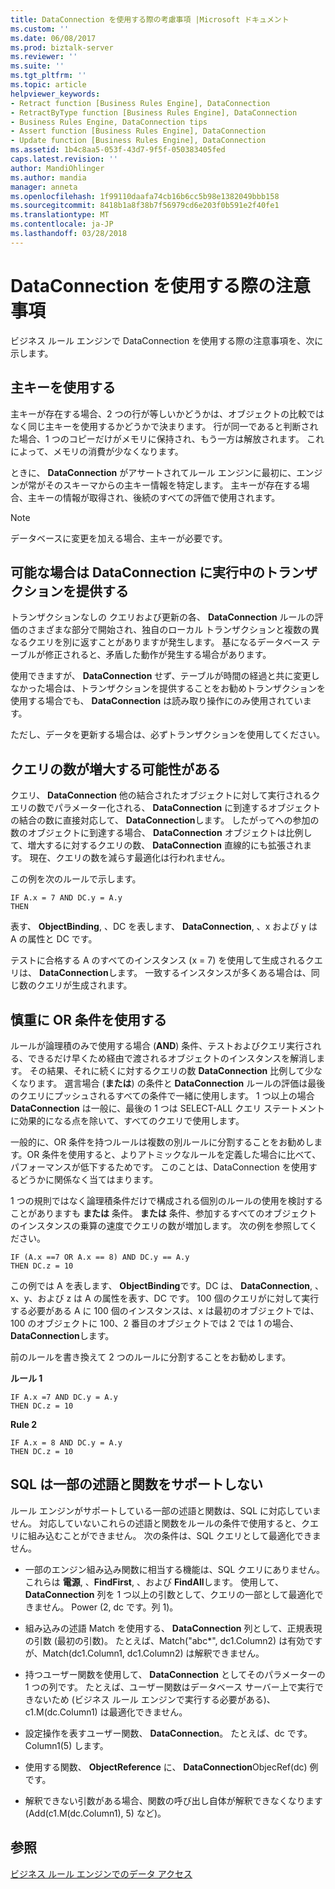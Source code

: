 ```yaml
---
title: DataConnection を使用する際の考慮事項 |Microsoft ドキュメント
ms.custom: ''
ms.date: 06/08/2017
ms.prod: biztalk-server
ms.reviewer: ''
ms.suite: ''
ms.tgt_pltfrm: ''
ms.topic: article
helpviewer_keywords:
- Retract function [Business Rules Engine], DataConnection
- RetractByType function [Business Rules Engine], DataConnection
- Business Rules Engine, DataConnection tips
- Assert function [Business Rules Engine], DataConnection
- Update function [Business Rules Engine], DataConnection
ms.assetid: 1b4c8aa5-053f-43d7-9f5f-050383405fed
caps.latest.revision: ''
author: MandiOhlinger
ms.author: mandia
manager: anneta
ms.openlocfilehash: 1f99110daafa74cb16b6cc5b98e1382049bbb158
ms.sourcegitcommit: 8418b1a8f38b7f56979cd6e203f0b591e2f40fe1
ms.translationtype: MT
ms.contentlocale: ja-JP
ms.lasthandoff: 03/28/2018
---
```

# <a name="considerations-when-using-dataconnection"></a>DataConnection を使用する際の注意事項
ビジネス ルール エンジンで DataConnection を使用する際の注意事項を、次に示します。  
  
## <a name="use-primary-keys"></a>主キーを使用する  
 主キーが存在する場合、2 つの行が等しいかどうかは、オブジェクトの比較ではなく同じ主キーを使用するかどうかで決まります。 行が同一であると判断された場合、1 つのコピーだけがメモリに保持され、もう一方は解放されます。 これによって、メモリの消費が少なくなります。  
  
 ときに、 **DataConnection** がアサートされてルール エンジンに最初に、エンジンが常がそのスキーマからの主キー情報を特定します。 主キーが存在する場合、主キーの情報が取得され、後続のすべての評価で使用されます。  
  
> [!NOTE]
>  データベースに変更を加える場合、主キーが必要です。  
  
## <a name="provide-a-running-transaction-to-the-dataconnection-whenever-possible"></a>可能な場合は DataConnection に実行中のトランザクションを提供する  
 トランザクションなしの クエリおよび更新の各、 **DataConnection** ルールの評価のさまざまな部分で開始され、独自のローカル トランザクションと複数の異なるクエリを別に返すことがありますが発生します。 基になるデータベース テーブルが修正されると、矛盾した動作が発生する場合があります。  
  
 使用できますが、 **DataConnection** せず、テーブルが時間の経過と共に変更しなかった場合は、トランザクションを提供することをお勧めトランザクションを使用する場合でも、 **DataConnection** は読み取り操作にのみ使用されています。  
  
 ただし、データを更新する場合は、必ずトランザクションを使用してください。  
  
## <a name="number-of-queries-may-grow-linearly"></a>クエリの数が増大する可能性がある  
 クエリ、 **DataConnection** 他の結合されたオブジェクトに対して実行されるクエリの数でパラメーター化される、 **DataConnection** に到達するオブジェクトの結合の数に直接対応して、 **DataConnection**します。 したがってへの参加の数のオブジェクトに到達する場合、 **DataConnection** オブジェクトは比例して、増大するに対するクエリの数、 **DataConnection** 直線的にも拡張されます。 現在、クエリの数を減らす最適化は行われません。  
  
 この例を次のルールで示します。  
  
```  
IF A.x = 7 AND DC.y = A.y  
THEN  
```  
  
 表す、 **ObjectBinding**, 、DC を表します、 **DataConnection**, 、x および y は A の属性と DC です。  
  
 テストに合格する A のすべてのインスタンス (x = 7) を使用して生成されるクエリは、 **DataConnection**します。 一致するインスタンスが多くある場合は、同じ数のクエリが生成されます。  
  
## <a name="use-or-conditions-with-caution"></a>慎重に OR 条件を使用する  
 ルールが論理積のみで使用する場合 (**AND**) 条件、テストおよびクエリ実行される、できるだけ早くため経由で渡されるオブジェクトのインスタンスを解消します。 その結果、それに続くに対するクエリの数 **DataConnection** 比例して少なくなります。 選言場合 (**または**) の条件と **DataConnection** ルールの評価は最後のクエリにプッシュされるすべての条件で一緒に使用します。 1 つ以上の場合 **DataConnection** は一般に、最後の 1 つは SELECT-ALL クエリ ステートメントに効果的になる点を除いて、すべてのクエリで使用します。  
  
 一般的に、OR 条件を持つルールは複数の別ルールに分割することをお勧めします。OR 条件を使用すると、よりアトミックなルールを定義した場合に比べて、パフォーマンスが低下するためです。 このことは、DataConnection を使用するどうかに関係なく当てはまります。  
  
 1 つの規則ではなく論理積条件だけで構成される個別のルールの使用を検討することがありますも **または** 条件。 **または** 条件、参加するすべてのオブジェクトのインスタンスの乗算の速度でクエリの数が増加します。 次の例を参照してください。  
  
```  
IF (A.x ==7 OR A.x == 8) AND DC.y == A.y  
THEN DC.z = 10  
```  
  
 この例では A を表します、 **ObjectBinding**です。DC は、 **DataConnection**, 、x、y、および z は A の属性を表す、DC です。 100 個のクエリがに対して実行する必要がある A に 100 個のインスタンスは、x は最初のオブジェクトでは、100 のオブジェクトに 100、2 番目のオブジェクトでは 2 では 1 の場合、 **DataConnection**します。  
  
 前のルールを書き換えて 2 つのルールに分割することをお勧めします。  
  
 **ルール 1**  
  
```  
IF A.x =7 AND DC.y = A.y  
THEN DC.z = 10  
```  
  
 **Rule 2**  
  
```  
IF A.x = 8 AND DC.y = A.y  
THEN DC.z = 10  
```  
  
## <a name="sql-does-not-support-some-predicates-and-functions"></a>SQL は一部の述語と関数をサポートしない  
 ルール エンジンがサポートしている一部の述語と関数は、SQL に対応していません。 対応していないこれらの述語と関数をルールの条件で使用すると、クエリに組み込むことができません。 次の条件は、SQL クエリとして最適化できません。  
  
-   一部のエンジン組み込み関数に相当する機能は、SQL クエリにありません。 これらは **電源**, 、**FindFirst**, 、および **FindAll**します。 使用して、 **DataConnection** 列を 1 つ以上の引数として、クエリの一部として最適化できません。 Power (2, dc です。列 1)。  
  
-   組み込みの述語 Match を使用する、 **DataConnection** 列として、正規表現の引数 (最初の引数)。 たとえば、Match("abc*", dc1.Column2) は有効ですが、Match(dc1.Column1, dc1.Column2) は解釈できません。  
  
-   持つユーザー関数を使用して、 **DataConnection** としてそのパラメーターの 1 つの列です。 たとえば、ユーザー関数はデータベース サーバー上で実行できないため (ビジネス ルール エンジンで実行する必要がある)、c1.M(dc.Column1) は最適化できません。  
  
-   設定操作を表すユーザー関数、 **DataConnection**。 たとえば、dc です。Column1(5) します。  
  
-   使用する関数、 **ObjectReference** に、 **DataConnection**ObjecRef(dc) 例です。  
  
-   解釈できない引数がある場合、関数の呼び出し自体が解釈できなくなります (Add(c1.M(dc.Column1), 5) など)。  
  
## <a name="see-also"></a>参照  
 [ビジネス ルール エンジンでのデータ アクセス](../core/data-access-in-the-business-rule-engine.md)